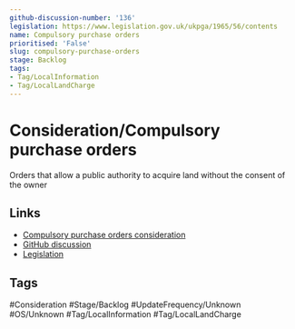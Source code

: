 ```yaml
---
github-discussion-number: '136'
legislation: https://www.legislation.gov.uk/ukpga/1965/56/contents
name: Compulsory purchase orders
prioritised: 'False'
slug: compulsory-purchase-orders
stage: Backlog
tags:
- Tag/LocalInformation
- Tag/LocalLandCharge
---
```


# Consideration/Compulsory purchase orders

Orders that allow a public authority to acquire land without the consent of the owner

## Links

* [Compulsory purchase orders consideration](https://design.planning.data.gov.uk/planning-consideration/compulsory-purchase-orders)
* [GitHub discussion](https://github.com/digital-land/data-standards-backlog/discussions/136)
* [Legislation](https://www.legislation.gov.uk/ukpga/1965/56/contents)

## Tags

#Consideration #Stage/Backlog #UpdateFrequency/Unknown #OS/Unknown #Tag/LocalInformation #Tag/LocalLandCharge